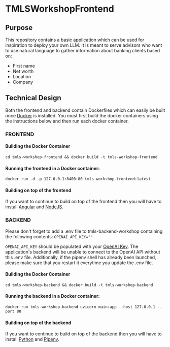 # TMLSWorkshopFrontend

## Purpose

This repository contains a basic application which can be used for inspiration to deploy your own LLM. It is meant to serve advisors who want to use natural language to gather information about banking clients based on:
- First name
- Net worth
- Location
- Company

## Technical Design

Both the frontend and backend contain Dockerfiles which can easily be built once [Docker](https://docs.docker.com/engine/install/) is installed. You must first build the docker containers using the instructions below and then run each docker container.

### FRONTEND

#### Building the Docker Container
```cd tmls-workshop-frontend && docker build -t tmls-workshop-frontend```

#### Running the frontend in a Docker container:
```docker run -d -p 127.0.0.1:8400:80 tmls-workshop-frontend:latest```

#### Building on top of the frontend
If you want to continue to build on top of the frontend then you will have to install [Angular](https://angular.io/guide/setup-local) and [NodeJS](https://nodejs.org/en/download).


### BACKEND
Please don't forget to add a .env file to tmls-backend-workshop containing the following contents:
```OPENAI_API_KEY=""``` 

```OPENAI_API_KEY``` should be populated with your [OpenAI Key](https://openai.com/). The application's backend will be unable to connect to the OpenAI API without this .env file. Additionally, if the pipenv shell has already been launched, please make sure that you restart it everytime you update the .env file.

#### Building the Docker Container
```cd tmls-workshop-backend && docker build -t tmls-workshop-backend```

#### Running the backend in a Docker container:
```docker run tmls-workshop-backend uvicorn main:app --host 127.0.0.1 --port 80```

#### Building on top of the backend
If you want to continue to build on top of the backend then you will have to install [Python](https://www.python.org/downloads/) and [Pipenv](https://pipenv.pypa.io/en/latest/installation/).
